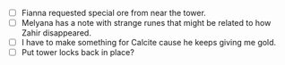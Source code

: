 - [ ] Fianna requested special ore from near the tower.
- [ ] Melyana has a note with strange runes that might be related to how Zahir disappeared.
- [ ] I have to make something for Calcite cause he keeps giving me gold.
- [ ] Put tower locks back in place? 